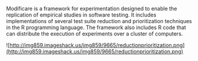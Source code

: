 Modificare is a framework for experimentation designed to enable the replication of empirical studies in software testing. It includes implementations of several test suite reduction and prioritization techniques in the R programming language. The framework also includes R code that can distribute the execution of experiments over a cluster of computers.

![http://img859.imageshack.us/img859/9665/reductionprioritization.png](http://img859.imageshack.us/img859/9665/reductionprioritization.png)